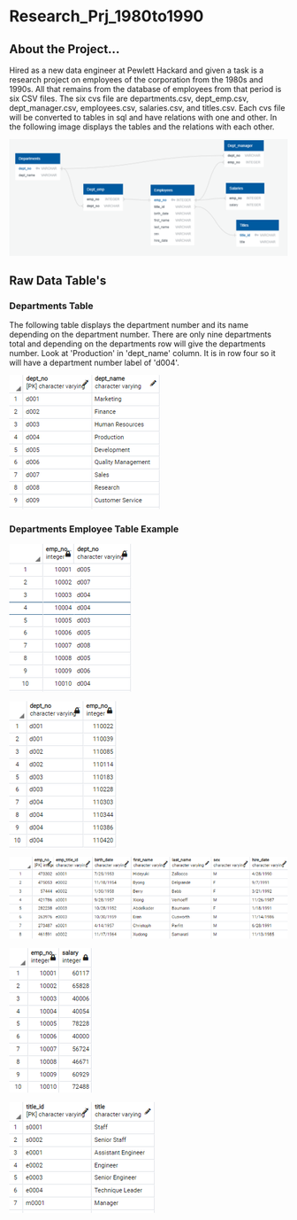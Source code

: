 # Research_Prj_1980to1990

## About the Project...
Hired as a new data engineer at Pewlett Hackard and given a task is a research project on employees of the corporation from the 1980s and 1990s. All that remains from the database of employees from that period is six CSV files. The six cvs file are departments.csv, dept_emp.csv, dept_manager.csv, employees.csv, salaries.csv, and titles.csv. Each cvs file will be converted to tables in sql and have relations with one and other. In the following image displays the tables and the relations with each other. 


![Work Diagram](https://github.com/samuelroiz/Research_Prj_1980to1990/blob/main/Images/Diagram/diagram_sql.png)

## Raw Data Table's

### Departments Table
The following table displays the department number and its name depending on the department number. There are only nine departments total and depending on the departments row will give the departments number. Look at 'Production' in 'dept_name' column. It is in row four so it will have a department number label of 'd004'. 

![Departments Table](https://github.com/samuelroiz/Research_Prj_1980to1990/blob/main/Images/Raw%20Table/departments_table.png)

### Departments Employee Table Example

![Departments Employee Table](https://github.com/samuelroiz/Research_Prj_1980to1990/blob/main/Images/Raw%20Table/dept_emp_table.png)

![Departments Manager Table](https://github.com/samuelroiz/Research_Prj_1980to1990/blob/main/Images/Raw%20Table/dept_manager_table.png)

![Employee Table](https://github.com/samuelroiz/Research_Prj_1980to1990/blob/main/Images/Raw%20Table/employees_table.png)

![Salaries Table](https://github.com/samuelroiz/Research_Prj_1980to1990/blob/main/Images/Raw%20Table/salaries_table.png)

![Titles Table](https://github.com/samuelroiz/Research_Prj_1980to1990/blob/main/Images/Raw%20Table/titles_table.png)
